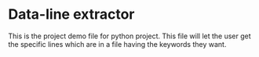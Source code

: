 # Data-line extractor
This is the project demo file for python project.
This file will let the user get the specific lines which are in a file having the keywords they want.
